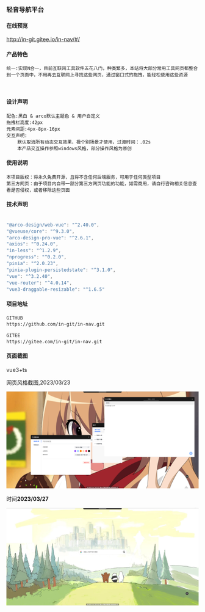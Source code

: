 ### 轻音导航平台

#### 在线预览

http://in-git.gitee.io/in-nav/#/

#### 产品特色

```
统一:实现N合一，目前互联网工具软件五花八门，种类繁多，本站将大部分常用工具网页都整合到一个页面中，不用再去互联网上寻找这些网页，通过窗口式的拖拽，能轻松使用这些资源



```



#### 设计声明

```
配色:黑白 & arco默认主题色 & 用户自定义
拖拽栏高度:42px
元素间距:4px-8px-16px
交互声明:
	默认取消所有动态交互效果，极个别场景才使用，过渡时间：.02s
	本产品交互操作参照windows风格，部分操作风格为原创
```

#### 使用说明

```
本项目版权：将永久免费开源，且将不含任何后端服务，可用于任何类型项目
第三方网页：由于项目内自带一部分第三方网页功能的功能，如需商用，请自行咨询相关信息查看是否侵权，或者移除这些页面
```

#### 技术声明

```js

"@arco-design/web-vue": "^2.40.0",
"@vueuse/core": "^9.3.0",
"arco-design-pro-vue": "^2.6.1",
"axios": "^0.24.0",
"in-less": "^1.2.9",
"nprogress": "^0.2.0",
"pinia": "^2.0.23",
"pinia-plugin-persistedstate": "^3.1.0",
"vue": "^3.2.40",
"vue-router": "^4.0.14",
"vue3-draggable-resizable": "^1.6.5"
```

#### 项目地址

```
GITHUB
https://github.com/in-git/in-nav.git
```

```
GITEE
https://gitee.com/in-git/in-nav.git
```





#### 页面截图

vue3+ts

网页风格截图,2023/03/23

![screenshot](./public/preview-0.png)

时间**2023/03/27**

![preview-1](/public/preview-1.png)